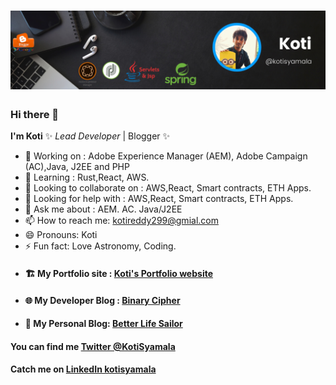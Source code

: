 # [![Koti Header](https://github.com/kotisyamala/kotisyamala/blob/master/Koti%20LinkedIn%20Banner.png)](https://binarycipher.blogspot.com/)
### Hi there 👋


**I'm Koti** ✨ _Lead Developer_ | Blogger ✨

- 🔭 Working on : Adobe Experience Manager (AEM), Adobe Campaign (AC),Java, J2EE and PHP
- 🌱 Learning : Rust,React, AWS.
- 👯 Looking to collaborate on : AWS,React, Smart contracts, ETH Apps.
- 🤔 Looking for help with : AWS,React, Smart contracts, ETH Apps.
- 💬 Ask me about : AEM. AC. Java/J2EE
- 📫 How to reach me: <a href="mailto:kotireddy299@gmial.com">kotireddy299@gmial.com</a>
- 😄 Pronouns: Koti
- ⚡ Fun fact: Love Astronomy, Coding.
- <h4>🏗️ My Portfolio site : <a href="https://kotisyamala.blogspot.com" target="_blank">Koti's Portfolio website</a> </h4>
- <h4>🌐 My Developer Blog : <a href="https://binarycipher.blogspot.com" target="_blank">Binary Cipher</a> </h4>
- <h4>💙 My Personal Blog: <a href="https://betterlifesailor.blogspot.com" target="_blank">Better Life Sailor</a> </h4>

<h4>You can find me <a href="https://twitter.com/KotiSyamala" target="_blank">Twitter @KotiSyamala</a> </h4>
<h4>Catch me on <a href="https://www.linkedin.com/in/kotisyamala" target="_blank">LinkedIn kotisyamala</a> </h4>
